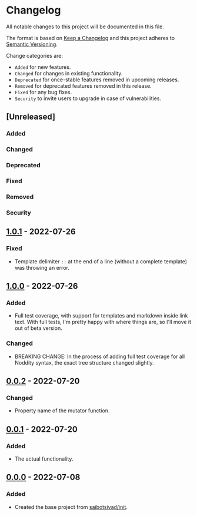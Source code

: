 # Changelog

All notable changes to this project will be documented in this file.

The format is based on [Keep a Changelog](http://keepachangelog.com/en/1.0.0/)
and this project adheres to [Semantic Versioning](http://semver.org/spec/v2.0.0.html).

Change categories are:

* `Added` for new features.
* `Changed` for changes in existing functionality.
* `Deprecated` for once-stable features removed in upcoming releases.
* `Removed` for deprecated features removed in this release.
* `Fixed` for any bug fixes.
* `Security` to invite users to upgrade in case of vulnerabilities.

## [Unreleased]
### Added
### Changed
### Deprecated
### Fixed
### Removed
### Security

## [1.0.1](https://github.com/saibotsivad/mdast-util-noddity/compare/v1.0.0...v1.0.1) - 2022-07-26
### Fixed
- Template delimiter `::` at the end of a line (without a complete template) was throwing an error.

## [1.0.0](https://github.com/saibotsivad/mdast-util-noddity/compare/v0.0.2...v1.0.0) - 2022-07-26
### Added
- Full test coverage, with support for templates and markdown inside link text. With full tests, I'm pretty happy with where things are, so I'll move it out of beta version.
### Changed
- BREAKING CHANGE: In the process of adding full test coverage for all Noddity syntax, the exact tree structure changed slightly.

## [0.0.2](https://github.com/saibotsivad/mdast-util-noddity/compare/v0.0.0...v0.0.2) - 2022-07-20
### Changed
- Property name of the mutator function.

## [0.0.1](https://github.com/saibotsivad/mdast-util-noddity/compare/v0.0.0...v0.0.1) - 2022-07-20
### Added
- The actual functionality.

## [0.0.0](https://github.com/saibotsivad/mdast-util-noddity/tree/v0.0.0) - 2022-07-08
### Added
- Created the base project from [saibotsivad/init](https://github.com/saibotsivad/init).

